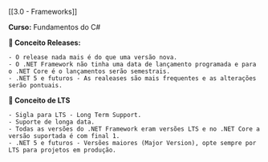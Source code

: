 [[3.0 - Frameworks]]

**Curso:** Fundamentos do C# 

**📖 Conceito Releases:**  

```
- O release nada mais é do que uma versão nova.
- O .NET Framework não tinha uma data de lançamento programada e para o .NET Core é o lançamentos serão semestrais.
- .NET 5 e futuros - As realeases são mais frequentes e as alterações serão pontuais.
```

**📖 Conceito de LTS**  

```
- Sigla para LTS - Long Term Support.
- Suporte de longa data.
- Todas as versões do .NET Framework eram versões LTS e no .NET Core a versão suportada é com final 1.
- .NET 5 e futuros - Versões maiores (Major Version), opte sempre por LTS para projetos em produção.
```
